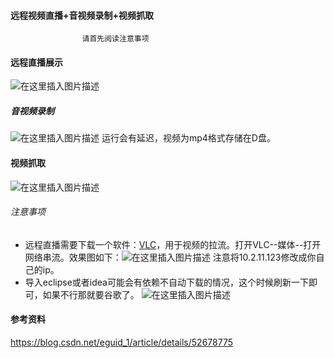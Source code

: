 ﻿#### 远程视频直播+音视频录制+视频抓取
					请首先阅读注意事项
					
					
#### 远程直播展示
![在这里插入图片描述](https://img-blog.csdnimg.cn/20190926215352918.png?x-oss-process=image/watermark,type_ZmFuZ3poZW5naGVpdGk,shadow_10,text_aHR0cHM6Ly9ibG9nLmNzZG4ubmV0L2h1MjUzNTM1NzU4NQ==,size_16,color_FFFFFF,t_70)
##### 音视频录制
![在这里插入图片描述](https://img-blog.csdnimg.cn/20190926215738379.png?x-oss-process=image/watermark,type_ZmFuZ3poZW5naGVpdGk,shadow_10,text_aHR0cHM6Ly9ibG9nLmNzZG4ubmV0L2h1MjUzNTM1NzU4NQ==,size_16,color_FFFFFF,t_70)
运行会有延迟，视频为mp4格式存储在D盘。
#### 视频抓取
![在这里插入图片描述](https://img-blog.csdnimg.cn/20190926215842810.png?x-oss-process=image/watermark,type_ZmFuZ3poZW5naGVpdGk,shadow_10,text_aHR0cHM6Ly9ibG9nLmNzZG4ubmV0L2h1MjUzNTM1NzU4NQ==,size_16,color_FFFFFF,t_70)
###### 注意事项
- 远程直播需要下载一个软件：[VLC](http://www.videolan.org/)，用于视频的拉流。打开VLC--媒体--打开网络串流。效果图如下：![在这里插入图片描述](https://img-blog.csdnimg.cn/2019092621511639.png?x-oss-process=image/watermark,type_ZmFuZ3poZW5naGVpdGk,shadow_10,text_aHR0cHM6Ly9ibG9nLmNzZG4ubmV0L2h1MjUzNTM1NzU4NQ==,size_16,color_FFFFFF,t_70)
注意将10.2.11.123修改成你自己的ip。
- 导入eclipse或者idea可能会有依赖不自动下载的情况，这个时候刷新一下即可，如果不行那就要谷歌了。
![在这里插入图片描述](https://img-blog.csdnimg.cn/20190926214642403.png?x-oss-process=image/watermark,type_ZmFuZ3poZW5naGVpdGk,shadow_10,text_aHR0cHM6Ly9ibG9nLmNzZG4ubmV0L2h1MjUzNTM1NzU4NQ==,size_16,color_FFFFFF,t_70)

#### 参考资料
https://blog.csdn.net/eguid_1/article/details/52678775

